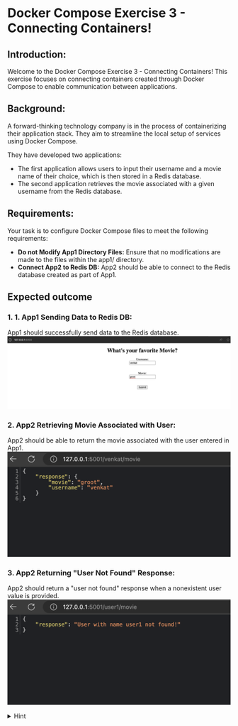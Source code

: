 # Docker Compose Exercise 3 - Connecting Containers!

## Introduction:
Welcome to the Docker Compose Exercise 3 - Connecting Containers! This exercise focuses on connecting containers created through Docker Compose to enable communication between applications.

## Background:
A forward-thinking technology company is in the process of containerizing their application stack. They aim to streamline the local setup of services using Docker Compose.

They have developed two applications:

- The first application allows users to input their username and a movie name of their choice, which is then stored in a Redis database.
- The second application retrieves the movie associated with a given username from the Redis database.


## Requirements:
Your task is to configure Docker Compose files to meet the following requirements:

- <b>Do not Modify App1 Directory Files:</b> Ensure that no modifications are made to the files within the app1/ directory.
- <b>Connect App2 to Redis DB:</b> App2 should be able to connect to the Redis database created as part of App1.

## Expected outcome

### 1. 1. App1 Sending Data to Redis DB:

App1 should successfully send data to the Redis database.
![alt](../../assets/compose-exercise3-app1-output.png)

### 2. App2 Retrieving Movie Associated with User:

App2 should be able to return the movie associated with the user entered in App1.
![alt](../../assets/compose-exercise3-app2-userfound-output.png)


### 3. App2 Returning "User Not Found" Response:

App2 should return a "user not found" response when a nonexistent user value is provided.
![alt](../../assets/compose-exercise3-app2-usernotfound-output.png)

<details> 
<summary>Hint</summary>
App2 is not able to connect to Redis DB created by app1 compose config. 
Redis DB will be created in  movie_default network which is created as part of app1 setup.
You need to enable App2 to be able to connect with Redis DB in movie_default network
</details>